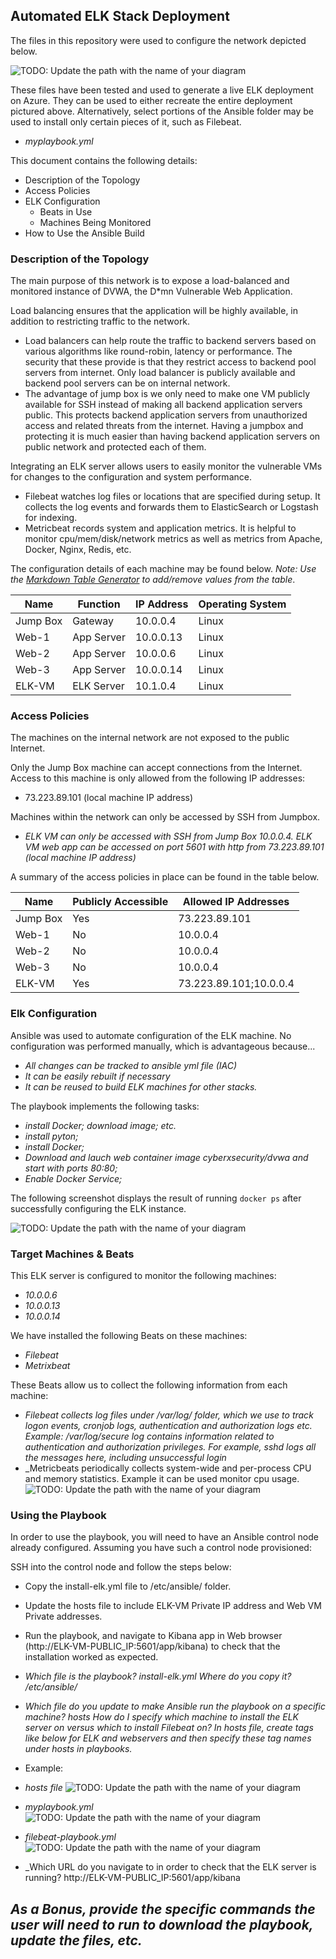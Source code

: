 ## Automated ELK Stack Deployment

The files in this repository were used to configure the network depicted below.

![TODO: Update the path with the name of your diagram](Images/Cloud-Page-2.jpg)

These files have been tested and used to generate a live ELK deployment on Azure. They can be used to either recreate the entire deployment pictured above. Alternatively, select portions of the Ansible folder may be used to install only certain pieces of it, such as Filebeat.

  - _myplaybook.yml_

This document contains the following details:
- Description of the Topology
- Access Policies
- ELK Configuration
  - Beats in Use
  - Machines Being Monitored
- How to Use the Ansible Build


### Description of the Topology

The main purpose of this network is to expose a load-balanced and monitored instance of DVWA, the D*mn Vulnerable Web Application.

Load balancing ensures that the application will be highly available, in addition to restricting traffic to the network.
- Load balancers can help route the traffic to backend servers based on various algorithms like round-robin, latency or performance. The security that these provide is that they restrict access to backend pool servers from internet. Only load balancer is publicly available and backend pool servers can be on internal network.  
- The advantage of jump box is we only need to make one VM publicly available for SSH instead of making all backend application servers public. This protects backend application servers from unauthorized access and related threats from the internet. Having a jumpbox and protecting it is much easier than having backend application servers on public network and protected each of them.

Integrating an ELK server allows users to easily monitor the vulnerable VMs for changes to the configuration and system performance.
- Filebeat watches log files or locations that are specified during setup. It collects the log events and forwards them to ElasticSearch or Logstash for indexing.
- Metricbeat records system and application metrics. It is helpful to monitor cpu/mem/disk/network metrics as well as metrics from Apache, Docker, Nginx, Redis, etc.

The configuration details of each machine may be found below.
_Note: Use the [Markdown Table Generator](http://www.tablesgenerator.com/markdown_tables) to add/remove values from the table_.

| Name     | Function | IP Address | Operating System |
|----------|----------|------------|------------------|
| Jump Box | Gateway  | 10.0.0.4   | Linux            |
| Web-1    |App Server| 10.0.0.13  | Linux            |
| Web-2    |App Server| 10.0.0.6   | Linux            |
| Web-3    |App Server| 10.0.0.14  | Linux            |
| ELK-VM   |ELK Server| 10.1.0.4   | Linux            |

### Access Policies

The machines on the internal network are not exposed to the public Internet. 

Only the Jump Box machine can accept connections from the Internet. Access to this machine is only allowed from the following IP addresses:
- 73.223.89.101 (local machine IP address)

Machines within the network can only be accessed by SSH from Jumpbox.
- _ELK VM can only be accessed with SSH from Jump Box 10.0.0.4. ELK VM web app can be accessed on port 5601 with http from 73.223.89.101 (local machine IP address)_

A summary of the access policies in place can be found in the table below.

| Name     | Publicly Accessible | Allowed IP Addresses |
|----------|---------------------|----------------------|
| Jump Box | Yes                 | 73.223.89.101        |
| Web-1    | No                  | 10.0.0.4             |
| Web-2    | No                  | 10.0.0.4             |
| Web-3    | No                  | 10.0.0.4             |
| ELK-VM   | Yes                 |73.223.89.101;10.0.0.4|

### Elk Configuration

Ansible was used to automate configuration of the ELK machine. No configuration was performed manually, which is advantageous because...
- _All changes can be tracked to ansible yml file (IAC)_
- _It can be easily rebuilt if necessary_
- _It can be reused to build ELK machines for other stacks._

The playbook implements the following tasks:
- _install Docker; download image; etc._
- _install pyton;_
- _install Docker;_
- _Download and lauch web container image cyberxsecurity/dvwa and start with ports 80:80;_
- _Enable Docker Service;_

The following screenshot displays the result of running `docker ps` after successfully configuring the ELK instance.

![TODO: Update the path with the name of your diagram](Images/docker_ps_output.jpg)

### Target Machines & Beats
This ELK server is configured to monitor the following machines:
- _10.0.0.6_
- _10.0.0.13_
- _10.0.0.14_

We have installed the following Beats on these machines:
- _Filebeat_
- _Metrixbeat_

These Beats allow us to collect the following information from each machine:
- _Filebeat collects log files under /var/log/ folder, which we use to track logon events, cronjob logs, authentication and authorization logs etc. Example: /var/log/secure log contains information related to authentication and authorization privileges. For example, sshd logs all the messages here, including unsuccessful login_
- _Metricbeats periodically collects system-wide and per-process CPU and memory statistics. Example it can be used monitor cpu usage.
![TODO: Update the path with the name of your diagram](Images/metric_beat.jpg)

### Using the Playbook
In order to use the playbook, you will need to have an Ansible control node already configured. Assuming you have such a control node provisioned: 

SSH into the control node and follow the steps below:
- Copy the install-elk.yml file to /etc/ansible/ folder.
- Update the hosts file to include ELK-VM Private IP address and Web VM Private addresses.
- Run the playbook, and navigate to Kibana app in Web browser (http://ELK-VM-PUBLIC_IP:5601/app/kibana) to check that the installation worked as expected.

- _Which file is the playbook? install-elk.yml Where do you copy it? /etc/ansible/_
- _Which file do you update to make Ansible run the playbook on a specific machine? hosts How do I specify which machine to install the ELK server on versus which to install Filebeat on? In hosts file, create tags like below for ELK and webservers and then specify these tag names under hosts in playbooks._
- Example:
- _hosts file_
![TODO: Update the path with the name of your diagram](Images/hosts.jpg)
- _myplaybook.yml_
![TODO: Update the path with the name of your diagram](Images/myplaybook.jpg)
- _filebeat-playbook.yml_
![TODO: Update the path with the name of your diagram](Images/filebeat.jpg)

- _Which URL do you navigate to in order to check that the ELK server is running? http://ELK-VM-PUBLIC_IP:5601/app/kibana

_As a **Bonus**, provide the specific commands the user will need to run to download the playbook, update the files, etc._
- 

